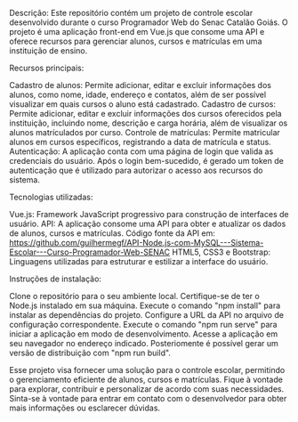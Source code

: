 Descrição:
Este repositório contém um projeto de controle escolar desenvolvido durante o curso Programador Web do Senac Catalão Goiás. O projeto é uma aplicação front-end em Vue.js que consome uma API e oferece recursos para gerenciar alunos, cursos e matrículas em uma instituição de ensino.

Recursos principais:

Cadastro de alunos: Permite adicionar, editar e excluir informações dos alunos, como nome, idade, endereço e contatos, além de ser possível visualizar em quais cursos o aluno está cadastrado.
Cadastro de cursos: Permite adicionar, editar e excluir informações dos cursos oferecidos pela instituição, incluindo nome, descrição e carga horária, além de visualizar os alunos matrículados por curso.
Controle de matrículas: Permite matricular alunos em cursos específicos, registrando a data de matrícula e status.
Autenticação: A aplicação conta com uma página de login que valida as credenciais do usuário. Após o login bem-sucedido, é gerado um token de autenticação que é utilizado para autorizar o acesso aos recursos do sistema.

Tecnologias utilizadas:

Vue.js: Framework JavaScript progressivo para construção de interfaces de usuário.
API: A aplicação consome uma API para obter e atualizar os dados de alunos, cursos e matrículas. Código fonte da API em: https://github.com/guilhermegf/API-Node.js-com-MySQL---Sistema-Escolar---Curso-Programador-Web-SENAC
HTML5, CSS3 e Bootstrap: Linguagens utilizadas para estruturar e estilizar a interface do usuário.

Instruções de instalação:

Clone o repositório para o seu ambiente local.
Certifique-se de ter o Node.js instalado em sua máquina.
Execute o comando "npm install" para instalar as dependências do projeto.
Configure a URL da API no arquivo de configuração correspondente.
Execute o comando "npm run serve" para iniciar a aplicação em modo de desenvolvimento.
Acesse a aplicação em seu navegador no endereço indicado.
Posteriomente é possível gerar um versão de distribuição com "npm run build".

Esse projeto visa fornecer uma solução para o controle escolar, permitindo o gerenciamento eficiente de alunos, cursos e matrículas. Fique à vontade para explorar, contribuir e personalizar de acordo com suas necessidades. Sinta-se à vontade para entrar em contato com o desenvolvedor para obter mais informações ou esclarecer dúvidas.
